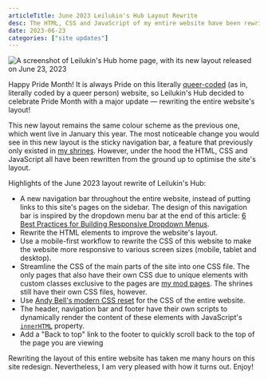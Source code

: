 ```yaml
---
articleTitle: June 2023 Leilukin's Hub Layout Rewrite
desc: The HTML, CSS and JavaScript of my entire website have been rewritten in June 2023 to improve its layout.
date: 2023-06-23
categories: ["site updates"]
---
```


![A screenshot of Leilukin's Hub home page, with its new layout released on June 23, 2023](/assets/layouts/Leilukins-Hub-layout-2023-06.png)

Happy Pride Month! It is always Pride on this literally [queer-coded](https://isaacfish.neocities.org/webring/) (as in, literally coded by a queer person) website, so Leilukin's Hub decided to celebrate Pride Month with a major update — rewriting the entire website's layout!

This new layout remains the same colour scheme as the previous one, which went live in January this year. The most noticeable change you would see in this new layout is the sticky navigation bar, a feature that previously only existed in [my shrines](/shrines/). However, under the hood the HTML, CSS and JavaScript all have been rewritten from the ground up to optimise the site's layout.

Highlights of the June 2023 layout rewrite of Leilukin's Hub:

* A new navigation bar throughout the entire website, instead of putting links to this site's pages on the sidebar. The design of this navigation bar is inspired by the dropdown menu bar at the end of this article: [6 Best Practices for Building Responsive Dropdown Menus](https://webdesign.tutsplus.com/articles/best-practices-for-responsive-dropdown-menus--cms-35212).
* Rewrite the HTML elements to improve the website's layout.
* Use a mobile-first workflow to rewrite the CSS of this website to make the website more responsive to various screen sizes (mobile, tablet and desktop).
* Streamline the CSS of the main parts of the site into one CSS file. The only pages that also have their own CSS due to unique elements with custom classes exclusive to the pages are [my mod pages](/mymods/). The shrines still have their own CSS files, however.
* Use [Andy Bell's modern CSS reset](https://andy-bell.co.uk/a-modern-css-reset/) for the CSS of the entire website.
* The header, navigation bar and footer have their own scripts to dynamically render the content of these elements with JavaScript's [`innerHTML`](https://www.javascripttutorial.net/javascript-dom/javascript-innerhtml/) property.
* Add a "Back to top" link to the footer to quickly scroll back to the top of the page you are viewing

Rewriting the layout of this entire website has taken me many hours on this site redesign. Nevertheless, I am very pleased with how it turns out. Enjoy!